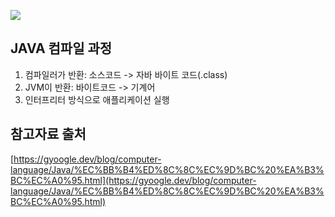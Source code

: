 ![](http://tcpschool.com/lectures/img_java_programming.png)

## JAVA 컴파일 과정
1. 컴파일러가 반환: 소스코드 -> 자바 바이트 코드(.class)
2. JVM이 반환: 바이트코드 -> 기계어
3. 인터프리터 방식으로 애플리케이션 실행

## 참고자료 출처
[https://gyoogle.dev/blog/computer-language/Java/%EC%BB%B4%ED%8C%8C%EC%9D%BC%20%EA%B3%BC%EC%A0%95.html](https://gyoogle.dev/blog/computer-language/Java/%EC%BB%B4%ED%8C%8C%EC%9D%BC%20%EA%B3%BC%EC%A0%95.html)